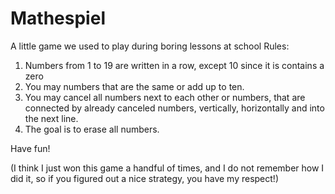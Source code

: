 # Mathespiel
A little game we used to play during boring lessons at school
Rules:
1. Numbers from 1 to 19 are written in a row, except 10 since it is contains a zero
2. You may numbers that are the same or add up to ten.
3. You may cancel all numbers next to each other or numbers, that are connected by already canceled numbers, vertically, horizontally and into the next line.
4. The goal is to erase all numbers. 

Have fun!


(I think I just won this game a handful of times, and I do not remember how I did it, so if you figured out a nice strategy, you have my respect!)
